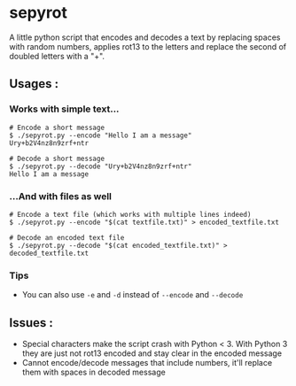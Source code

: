 # sepyrot
A little python script that encodes and decodes a text by replacing spaces with random numbers, applies rot13 to the letters and replace the second of doubled letters with a "+".

## Usages :

### Works with simple text...

```
# Encode a short message
$ ./sepyrot.py --encode "Hello I am a message"
Ury+b2V4nz8n9zrf+ntr

# Decode a short message
$ ./sepyrot.py --decode "Ury+b2V4nz8n9zrf+ntr"
Hello I am a message
```

### ...And with files as well

```
# Encode a text file (which works with multiple lines indeed)
$ ./sepyrot.py --encode "$(cat textfile.txt)" > encoded_textfile.txt

# Decode an encoded text file
$ ./sepyrot.py --decode "$(cat encoded_textfile.txt)" > decoded_textfile.txt
```

### Tips

- You can also use `-e` and `-d` instead of `--encode` and `--decode`

## Issues :
- Special characters make the script crash with Python < 3. With Python 3 they are just not rot13 encoded and stay clear in the encoded message
- Cannot encode/decode messages that include numbers, it'll replace them with spaces in decoded message
